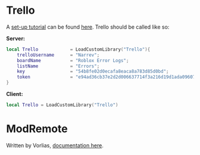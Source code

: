# Trello
A [set-up tutorial](https://scriptinghelpers.org/blog/logging-errors-with-trello) can be found [here](https://scriptinghelpers.org/blog/logging-errors-with-trello).
Trello should be called like so:

**Server:**
```lua
local Trello			= LoadCustomLibrary("Trello"){
	trelloUsername		= "Narrev";
	boardName			= "Roblox Error Logs";
	listName			= "Errors";
	key					= "54b8fe02d0ecafa8eaca8a783d85d0bd";
	token				= "e94ad36cb37e2d2d006637714f3a216d19d1ada096073e250be45ec96930ccce";
}
```

**Client:**
```lua
local Trello = LoadCustomLibrary("Trello")
```

# ModRemote
Written by Vorlias, [documentation here](https://github.com/Vorlias/ROBLOX-ModRemote).

